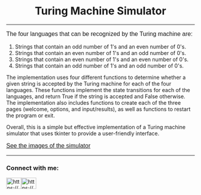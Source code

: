 <h1 align="center">Turing Machine Simulator</h1>

<hr>

<p style="font-family:Helvetica; font-size:16px">
The four languages that can be recognized by the Turing machine are:

<ol>
<li>Strings that contain an odd number of 1's and an even number of 0's.</li>
<li>Strings that contain an even number of 1's and an odd number of 0's.</li>
<li>Strings that contain an even number of 1's and an even number of 0's.</li>
<li>Strings that contain an odd number of 1's and an odd number of 0's.</li>
</ol>

The implementation uses four different functions to determine whether a given string is accepted by the Turing machine for each of the four languages. These functions implement the state transitions for each of the languages, and return True if the string is accepted and False otherwise. The implementation also includes functions to create each of the three pages (welcome, options, and input/results), as well as functions to restart the program or exit.

Overall, this is a simple but effective implementation of a Turing machine simulator that uses tkinter to provide a user-friendly interface.
</p>

<p style="font-family:Helvetica; font-size:16px">
<a href="https://github.com/mayankbohra/turing_machine_simulator/tree/main/application_images">See the images of the simulator</a>
</p>

<hr>

<h3 align="left">Connect with me:</h3>
<p align="left">

<a href="https://linkedin.com/in/https://www.linkedin.com/in/mayank-bohra/" target="blank"><img align="center" src="https://raw.githubusercontent.com/rahuldkjain/github-profile-readme-generator/master/src/images/icons/Social/linked-in-alt.svg" alt="https://www.linkedin.com/in/mayank-bohra/" height="30" width="40" /></a><a href="https://instagram.com/https://www.instagram.com/mayank.bohra_06/" target="blank"><img align="center" src="https://raw.githubusercontent.com/rahuldkjain/github-profile-readme-generator/master/src/images/icons/Social/instagram.svg" alt="https://www.instagram.com/mayank.bohra_06/" height="30" width="40" /></a>

</p>
